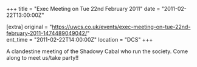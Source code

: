 +++
title = "Exec Meeting on Tue 22nd February 2011"
date = "2011-02-22T13:00:00Z"

[extra]
original = "https://uwcs.co.uk/events/exec-meeting-on-tue-22nd-february-2011-1474489049042/"    
ent_time = "2011-02-22T14:00:00Z"
location = "DCS"
+++

A clandestine meeting of the Shadowy Cabal who run the society. Come along to meet us/take party\!\!

